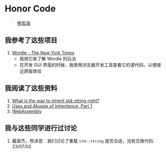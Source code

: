 # Honor Code

> [杨哲涵](https://git.tsinghua.edu.cn/yangzheh22)

## 我参考了这些项目

1. [Wordle - The New York Times](https://www.nytimes.com/games/wordle/index.html)
    - 我用它来了解 Wordle 的玩法
    - 在开发 GUI 界面的时候，我使用浏览器开发工具查看它的源代码，以便接近原版体验

## 我阅读了这些资料

1. [What is the way to inherit std::string right?](https://stackoverflow.com/questions/20512547/what-is-the-way-to-inherit-stdstring-right)
2. [Uses and Abuses of Inheritance, Part 1](http://www.gotw.ca/publications/mill06.htm)
3. [WebAssembly](https://developer.mozilla.org/zh-CN/docs/WebAssembly)


## 我与这些同学进行过讨论

1. 戴英杰，熊泽恩：我们讨论了重载 `std::string` 是否合适，没有交换代码. 23/07/02
